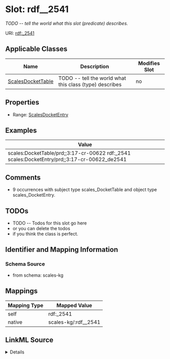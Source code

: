 

# Slot: rdf__2541


_TODO -- tell the world what this slot (predicate) describes._





URI: [rdf:_2541](http://www.w3.org/1999/02/22-rdf-syntax-ns#_2541)



<!-- no inheritance hierarchy -->





## Applicable Classes

| Name | Description | Modifies Slot |
| --- | --- | --- |
| [ScalesDocketTable](../classes/ScalesDocketTable.md) | TODO -- tell the world what this class (type) describes |  no  |







## Properties

* Range: [ScalesDocketEntry](../classes/ScalesDocketEntry.md)






## Examples

| Value |
| --- |
| scales:DocketTable/prd;;3:17-cr-00622 rdf:_2541 scales:DocketEntry/prd;;3:17-cr-00622_de2541 |

## Comments

* 9 occurrences with subject type scales_DocketTable and object type scales_DocketEntry.

## TODOs

* TODO -- Todos for this slot go here
* or you can delete the todos
* if you think the class is perfect.

## Identifier and Mapping Information







### Schema Source


* from schema: scales-kg




## Mappings

| Mapping Type | Mapped Value |
| ---  | ---  |
| self | rdf:_2541 |
| native | scales-kg/:rdf__2541 |




## LinkML Source

<details>
```yaml
name: rdf__2541
description: TODO -- tell the world what this slot (predicate) describes.
todos:
- TODO -- Todos for this slot go here
- or you can delete the todos
- if you think the class is perfect.
comments:
- 9 occurrences with subject type scales_DocketTable and object type scales_DocketEntry.
examples:
- value: scales:DocketTable/prd;;3:17-cr-00622 rdf:_2541 scales:DocketEntry/prd;;3:17-cr-00622_de2541
from_schema: scales-kg
rank: 1000
slot_uri: rdf:_2541
alias: rdf__2541
domain_of:
- scales_DocketTable
range: scales_DocketEntry

```
</details>